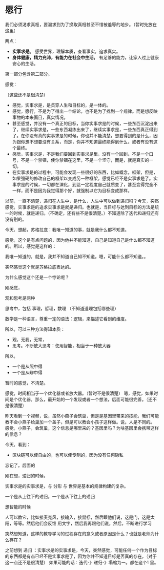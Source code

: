 # 愿行

我们必须渴求真相，要渴求到为了换取真相甚至不惜被羞辱的地步。（暂时先放在这里）


两点：



- **实事求是。** 感受世界，理解本质，查看事实，追求真实。
- **身体健康，精力充沛，有能力在社会中生活。** 有足够的能力，让家人过上健康安心的生活。

第一部分包含第二部分。



感觉：

（这些还不是很清楚）

- 感觉，实事求是，是贯穿人生和目标的，是一体的。
- 感觉，愿行，不是为了得出一个结论，也不是为了找到一个规律。而是想反映事物的本来面目，真实情况。
- 甚至感觉，并没有一个真正的目标，当你实事求是的时候，一些东西沉淀出来了，继续实事求是，一些东西凝练出来了，继续实事求是，一些东西真正得到了。在你没有真的实事求是的时候，你也并不能清楚，想要得到的是什么，因为跟你想不想要没有关系，而是，你并不知道最终能得到什么，或者有没有这个最终。
- 感觉，实事求是，不是我们要回到实事求是里，没有一个回到，不是一个口号，不是一个禁锢，使你禁锢在这里，不是一个坚守，而是，就是真实的一切。
- 在实事求是的过程中，可能会发现一些很好的东西，比如概念，框架，但是，如果强硬的修改自己的框架以变成另一种框架，感觉已经不是实事求是了。实事求是的时候，一切都在演化，到达一定程度自己就质变了，甚至变得完全不一样，而不是因为我觉得那个好，就强制以它为目标变成那样。



以前，一直不清楚，递归在人生中，是什么，人生中可以做到递归吗？今天，突然感觉，实事求是的追求实事求是就是递归。也就是，当目标与达到目标的方法是统一的时候，就是递归。（不确定，还有些不是很清楚。）不知道除了迭代和递归还有没有别的。





今天，想起，苏格拉底：我唯一知道的事，就是我什么都不知道。

感觉，这个是有点问题的，因为他并不能知道，自己是知道自己是什么都不知道的。所以，感觉是这样的：

我唯一知道的，就是，我并不知道自己知不知道。嗯，可能什么都不知道。。

突然感觉这个就是苏格拉底表达的。

为什么感觉这个还是一个悖论呢？










刚感觉，

观和思考是两种

思考中，包括 事理，哲理，数理  （不知道道理包括哪些理）

数学是一种语言，尊重一定的语法：逻辑，来描述它看到的维度。

所以，可以三种方法得知本质：

- 观，无我，无常，  
- 思考。不断放大思考：使用智能，相当于一种放大器

所以，

- 一个是从照中得
- 一个是从辨中得


暂时的感觉，不清楚。


感觉，时间相当于一个优化器或者放大器。（暂时不是很清楚）
嗯，感觉，如果时间是个优化器，那么，最开始的一个发现或者一个想法，后面可能很完善。（还不是很清楚）




昨天看到一个视频，说，虽然小燕子会筑巢，但是是基因里带来的技能，我们可能教不会小燕子给巢加一个盖子，但是可以教会小孩子这样做。说，人是不同的。
感觉，小燕子，会筑巢，这个信息是哪里来的？基因里吗？为啥基因里会携带这样的信息？





今天，看到：

- 区块链可以使自由的，也可以使专制的，因为没有任何隐私

忘记了。后面的





刚在想，递归的时候，

实事求是的实事求是，与 分形 与 世界是基本的规律构建的复杂。 

一个是从上往下的递归，一个是从下往上的递归




想智能的时候

人可以教它，比如接麦克风，接输入，接鼠标，然后跟他们说，这是门，这是太阳，等等。然后他们会反馈 用文字，然后我再跟他们说，然后，不断进行学习

突然想知道，这样的教导学习的过程存在的意义或者原因是什么？也就是老师为什么存在？


之前想到 递归 ：实事求是的实事求是，今天，突然感觉，可能任何一个作为目标的东西都是有点已经不是实事求是了，因为你并不知道目标是否真的存在。（对于这一点还不是很清楚）
如果可能的话：迭代-》递归-》塌缩为一。都在这个1 里。
